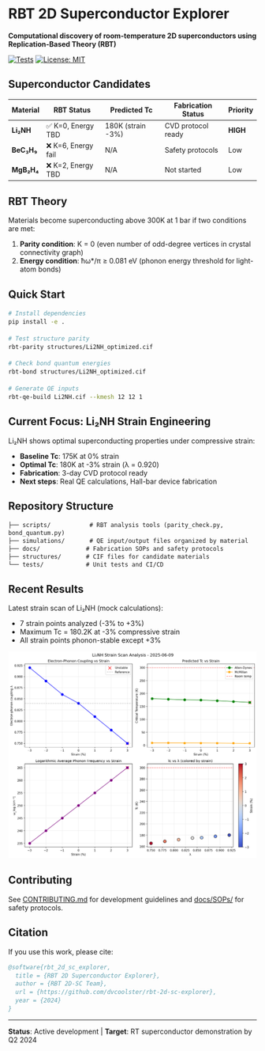 # RBT 2D Superconductor Explorer

**Computational discovery of room-temperature 2D superconductors using Replication-Based Theory (RBT)**

[![Tests](https://github.com/dvcoolster/rbt-2d-sc-explorer/actions/workflows/test.yml/badge.svg)](https://github.com/dvcoolster/rbt-2d-sc-explorer/actions)
[![License: MIT](https://img.shields.io/badge/License-MIT-yellow.svg)](https://opensource.org/licenses/MIT)

## Superconductor Candidates

| Material | RBT Status | Predicted Tc | Fabrication Status | Priority |
|----------|------------|--------------|-------------------|----------|
| **Li₂NH** | ✅ K=0, Energy TBD | 180K (strain -3%) | CVD protocol ready | **HIGH** |
| **BeC₃H₉** | ❌ K=6, Energy fail | N/A | Safety protocols | Low |
| **MgB₂H₄** | ❌ K=2, Energy TBD | N/A | Not started | Low |

## RBT Theory

Materials become superconducting above 300K at 1 bar if two conditions are met:

1. **Parity condition**: K = 0 (even number of odd-degree vertices in crystal connectivity graph)
2. **Energy condition**: ħω*/π ≥ 0.081 eV (phonon energy threshold for light-atom bonds)

## Quick Start

```bash
# Install dependencies
pip install -e .

# Test structure parity
rbt-parity structures/Li2NH_optimized.cif

# Check bond quantum energies  
rbt-bond structures/Li2NH_optimized.cif

# Generate QE inputs
rbt-qe-build Li2NH.cif --kmesh 12 12 1
```

## Current Focus: Li₂NH Strain Engineering

Li₂NH shows optimal superconducting properties under compressive strain:

- **Baseline Tc**: 175K at 0% strain
- **Optimal Tc**: 180K at -3% strain (λ = 0.920)
- **Fabrication**: 3-day CVD protocol ready
- **Next steps**: Real QE calculations, Hall-bar device fabrication

## Repository Structure

```
├── scripts/           # RBT analysis tools (parity_check.py, bond_quantum.py)
├── simulations/       # QE input/output files organized by material
├── docs/             # Fabrication SOPs and safety protocols
├── structures/       # CIF files for candidate materials
└── tests/            # Unit tests and CI/CD
```

## Recent Results

Latest strain scan of Li₂NH (mock calculations):
- 7 strain points analyzed (-3% to +3%)
- Maximum Tc = 180.2K at -3% compressive strain
- All strain points phonon-stable except +3%

![Strain Analysis](strain_scan_analysis.png)

## Contributing

See [CONTRIBUTING.md](CONTRIBUTING.md) for development guidelines and [docs/SOPs/](docs/SOPs/) for safety protocols.

## Citation

If you use this work, please cite:
```bibtex
@software{rbt_2d_sc_explorer,
  title = {RBT 2D Superconductor Explorer},
  author = {RBT 2D-SC Team},
  url = {https://github.com/dvcoolster/rbt-2d-sc-explorer},
  year = {2024}
}
```

---

**Status**: Active development | **Target**: RT superconductor demonstration by Q2 2024 